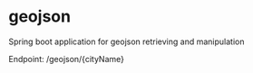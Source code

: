 # geojson
Spring boot application for geojson retrieving and manipulation

Endpoint: /geojson/{cityName}
